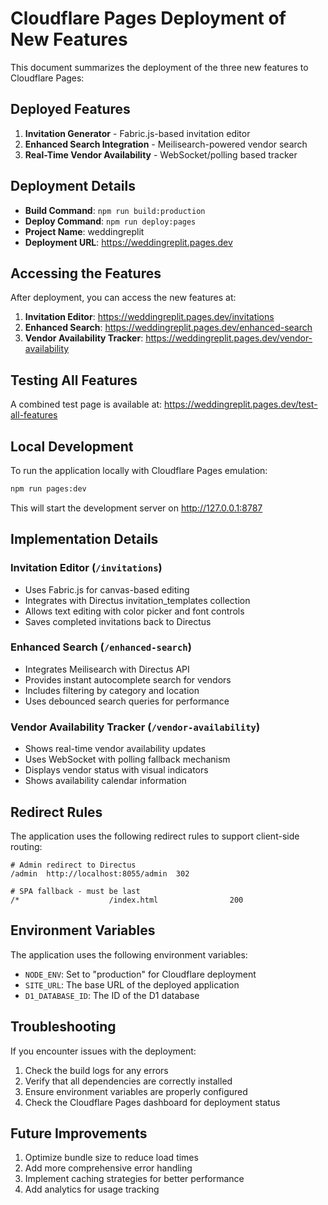 # Cloudflare Pages Deployment of New Features

This document summarizes the deployment of the three new features to Cloudflare Pages:

## Deployed Features

1. **Invitation Generator** - Fabric.js-based invitation editor
2. **Enhanced Search Integration** - Meilisearch-powered vendor search
3. **Real-Time Vendor Availability** - WebSocket/polling based tracker

## Deployment Details

- **Build Command**: `npm run build:production`
- **Deploy Command**: `npm run deploy:pages`
- **Project Name**: weddingreplit
- **Deployment URL**: https://weddingreplit.pages.dev

## Accessing the Features

After deployment, you can access the new features at:

1. **Invitation Editor**: https://weddingreplit.pages.dev/invitations
2. **Enhanced Search**: https://weddingreplit.pages.dev/enhanced-search
3. **Vendor Availability Tracker**: https://weddingreplit.pages.dev/vendor-availability

## Testing All Features

A combined test page is available at: https://weddingreplit.pages.dev/test-all-features

## Local Development

To run the application locally with Cloudflare Pages emulation:

```bash
npm run pages:dev
```

This will start the development server on http://127.0.0.1:8787

## Implementation Details

### Invitation Editor (`/invitations`)
- Uses Fabric.js for canvas-based editing
- Integrates with Directus invitation_templates collection
- Allows text editing with color picker and font controls
- Saves completed invitations back to Directus

### Enhanced Search (`/enhanced-search`)
- Integrates Meilisearch with Directus API
- Provides instant autocomplete search for vendors
- Includes filtering by category and location
- Uses debounced search queries for performance

### Vendor Availability Tracker (`/vendor-availability`)
- Shows real-time vendor availability updates
- Uses WebSocket with polling fallback mechanism
- Displays vendor status with visual indicators
- Shows availability calendar information

## Redirect Rules

The application uses the following redirect rules to support client-side routing:

```
# Admin redirect to Directus
/admin  http://localhost:8055/admin  302

# SPA fallback - must be last
/*                    /index.html                200
```

## Environment Variables

The application uses the following environment variables:

- `NODE_ENV`: Set to "production" for Cloudflare deployment
- `SITE_URL`: The base URL of the deployed application
- `D1_DATABASE_ID`: The ID of the D1 database

## Troubleshooting

If you encounter issues with the deployment:

1. Check the build logs for any errors
2. Verify that all dependencies are correctly installed
3. Ensure environment variables are properly configured
4. Check the Cloudflare Pages dashboard for deployment status

## Future Improvements

1. Optimize bundle size to reduce load times
2. Add more comprehensive error handling
3. Implement caching strategies for better performance
4. Add analytics for usage tracking